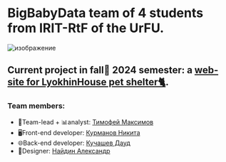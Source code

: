 # BigBabyData team of 4 students from IRIT-RtF of the UrFU.

![изображение](https://github.com/user-attachments/assets/1375b44a-6303-4c7d-8d0c-52db630f470a)

## Current project in fall🍂 2024 semester: a [web-site for LyokhinHouse pet shelter🐈](https://github.com/BigBabyData/LyokhinHouse).

### Team members:

 - 📢Team-lead + 📊analyst:  [Тимофей Максимов](https://github.com/MaxTim3)
 - 🖥Front-end developer:  [Курманов Никита](https://github.com/coolN1ckname)
 - 🌐Back-end developer:  [Кучашев Дауд](https://github.com/mndtr)
 - 🎨Designer:  [Найдин Александр](https://github.com/fabric2728)
